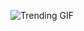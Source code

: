 
<!-- GIF_SECTION -->
![Trending GIF](https://media1.giphy.com/media/v1.Y2lkPThiYjIxNzcybnRxdWFwNnQwaXA1cmhjbGw5dDNmczlydHI5a2oxdmRsczM5MWMxeiZlcD12MV9naWZzX3NlYXJjaCZjdD1n/26tn33aiTi1jkl6H6/giphy.gif)
<!-- END_GIF_SECTION -->
